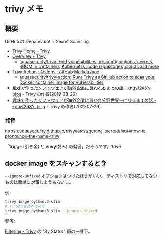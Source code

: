 # trivy メモ

## 概要

GitHub の Depandabot + Secret Scanning

- [Trivy Home - Trivy](https://trivy.dev/)
- [Overview - Trivy](https://aquasecurity.github.io/trivy/)
  - [aquasecurity/trivy: Find vulnerabilities, misconfigurations, secrets, SBOM in containers, Kubernetes, code repositories, clouds and more](https://github.com/aquasecurity/trivy)
- [Trivy Action · Actions · GitHub Marketplace](https://github.com/marketplace/actions/trivy-action)
  - [aquasecurity/trivy-action: Runs Trivy as GitHub action to scan your Docker container image for vulnerabilities](https://github.com/aquasecurity/trivy-action)
- [趣味で作ったソフトウェアが海外企業に買われるまでの話 - knqyf263's blog](https://knqyf263.hatenablog.com/entry/2019/08/20/120713) - Trivy の作者(2019-08-20)
- [趣味で作ったソフトウェアが海外企業に買われ分野世界一になるまでの話 - knqyf263's blog](https://knqyf263.hatenablog.com/entry/2021/07/29/143500) - Trivy の作者(2021-07-29)

### 発音

<https://aquasecurity.github.io/trivy/latest/getting-started/faq/#how-to-pronounce-the-name-trivy>

「**tri**gger(引き金) と en**vy**(妬み) の発音」だそうです。ˈtrivē

## docker image をスキャンするとき

`--ignore-unfixed` オプションはつけたほうがいい。
ディストリで対応してないものは簡単に対策しようもないし。

例:

```sh
trivy image python:3-slim
# ↑↓の2つを比べてみて
trivy image python:3-slim --ignore-unfixed
```

参考:

[Filtering - Trivy](https://aquasecurity.github.io/trivy/latest/docs/configuration/filtering/#by-status)
の "By Status" 節の一番下。
